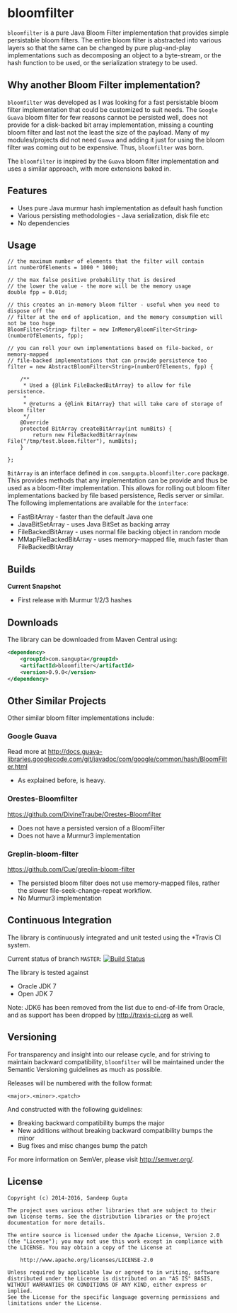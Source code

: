 # bloomfilter

`bloomfilter` is a pure Java Bloom Filter implementation that provides simple persistable bloom filters. The
entire bloom filter is abstracted into various layers so that the same can be changed by pure plug-and-play implementations
such as decomposing an object to a byte-stream, or the hash function to be used, or the serialization strategy to
be used.

## Why another Bloom Filter implementation?


`bloomfilter` was developed as I was looking for a fast persistable bloom filter implementation that could
be customized to suit needs. The `Google Guava` bloom filter for few reasons cannot be persisted well, does not
provide for a disk-backed bit array implementation, missing a counting bloom filter and last not the least 
the size of the payload. Many of my modules/projects did not need `Guava` and adding it just for using the 
bloom filter was coming out to be expensive. Thus, `bloomfilter` was born.

The `bloomfilter` is inspired by the `Guava` bloom filter implementation and uses a similar approach, with 
more extensions baked in.

## Features

* Uses pure Java murmur hash implementation as default hash function
* Various persisting methodologies - Java serialization, disk file etc
* No dependencies

## Usage

```
// the maximum number of elements that the filter will contain
int numberOfElements = 1000 * 1000;

// the max false positive probability that is desired
// the lower the value - the more will be the memory usage
double fpp = 0.01d;

// this creates an in-memory bloom filter - useful when you need to dispose off the
// filter at the end of application, and the memory consumption will not be too huge
BloomFilter<String> filter = new InMemoryBloomFilter<String>(numberOfElements, fpp);

// you can roll your own implementations based on file-backed, or memory-mapped 
// file-backed implementations that can provide persistence too
filter = new AbstractBloomFilter<String>(numberOfElements, fpp) {

	/**
	 * Used a {@link FileBackedBitArray} to allow for file persistence.
	 * 
	 * @returns a {@link BitArray} that will take care of storage of bloom filter
	 */
	@Override
	protected BitArray createBitArray(int numBits) {
		return new FileBackedBitArray(new File("/tmp/test.bloom.filter"), numBits);
	}
	
};
```

`BitArray` is an interface defined in `com.sangupta.bloomfilter.core` package. This provides methods that
any implementation can be provide and thus be used as a bloom-filter implementation. This allows for rolling
out bloom filter implementations backed by file based persistence, Redis server or similar. The following
implementations are available for the `interface`:

* FastBitArray - faster than the default Java one
* JavaBitSetArray - uses Java BitSet as backing array
* FileBackedBitArray - uses normal file backing object in random mode
* MMapFileBackedBitArray - uses memory-mapped file, much faster than FileBackedBitArray


## Builds

**Current Snapshot**

* First release with Murmur 1/2/3 hashes

## Downloads

The library can be downloaded from Maven Central using:

```xml
<dependency>
    <groupId>com.sangupta</groupId>
    <artifactId>bloomfilter</artifactId>
    <version>0.9.0</version>
</dependency>
```

## Other Similar Projects

Other similar bloom filter implementations include:

### Google Guava
Read more at http://docs.guava-libraries.googlecode.com/git/javadoc/com/google/common/hash/BloomFilter.html

* As explained before, is heavy.

### Orestes-Bloomfilter
https://github.com/DivineTraube/Orestes-Bloomfilter

* Does not have a persisted version of a BloomFilter
* Does not have a Murmur3 implementation

### Greplin-bloom-filter 
https://github.com/Cue/greplin-bloom-filter

* The persisted bloom filter does not use memory-mapped files, rather the slower file-seek-change-repeat workflow. 
* No Murmur3 implementation

## Continuous Integration

The library is continuously integrated and unit tested using the *Travis CI system.

Current status of branch `MASTER`: [![Build Status](https://secure.travis-ci.org/sangupta/bloomfilter.png?branch=master)](http://travis-ci.org/sangupta/bloomfilter)

The library is tested against

* Oracle JDK 7
* Open JDK 7

Note: JDK6 has been removed from the list due to end-of-life from Oracle, and as support has been dropped by
http://travis-ci.org as well.

## Versioning

For transparency and insight into our release cycle, and for striving to maintain backward compatibility, 
`bloomfilter` will be maintained under the Semantic Versioning guidelines as much as possible.

Releases will be numbered with the follow format:

`<major>.<minor>.<patch>`

And constructed with the following guidelines:

* Breaking backward compatibility bumps the major
* New additions without breaking backward compatibility bumps the minor
* Bug fixes and misc changes bump the patch

For more information on SemVer, please visit http://semver.org/.

## License

```
Copyright (c) 2014-2016, Sandeep Gupta

The project uses various other libraries that are subject to their
own license terms. See the distribution libraries or the project
documentation for more details.

The entire source is licensed under the Apache License, Version 2.0 
(the "License"); you may not use this work except in compliance with
the LICENSE. You may obtain a copy of the License at

	http://www.apache.org/licenses/LICENSE-2.0

Unless required by applicable law or agreed to in writing, software
distributed under the License is distributed on an "AS IS" BASIS,
WITHOUT WARRANTIES OR CONDITIONS OF ANY KIND, either express or implied.
See the License for the specific language governing permissions and
limitations under the License.
```
